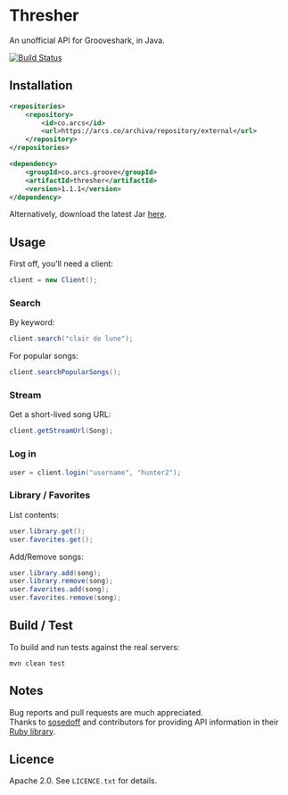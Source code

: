 # Thresher
An unofficial API for Grooveshark, in Java.

[![Build Status](https://arcs.co/jenkins/buildStatus/icon?job=thresher)](https://arcs.co/jenkins/job/thresher/)

## Installation

```xml
<repositories>
	<repository>
		<id>co.arcs</id>
		<url>https://arcs.co/archiva/repository/external</url>
	</repository>
</repositories>

<dependency>
	<groupId>co.arcs.groove</groupId>
	<artifactId>thresher</artifactId>
	<version>1.1.1</version>
</dependency>
```

Alternatively, download the latest Jar [here](https://arcs.co/archiva/#artifact/co.arcs.groove/thresher).

## Usage

First off, you'll need a client:

```java
client = new Client();
```

### Search

By keyword: 

```java
client.search("clair de lune");
```

For popular songs:

```java
client.searchPopularSongs();
```

### Stream

Get a short-lived song URL:

```java
client.getStreamUrl(Song);
```


### Log in

```java
user = client.login("username", "hunter2");
```

### Library / Favorites

List contents: 

```java
user.library.get();
user.favorites.get();
```

Add/Remove songs:

```java
user.library.add(song);
user.library.remove(song);
user.favorites.add(song);
user.favorites.remove(song);
```

## Build / Test

To build and run tests against the real servers:

```shell
mvn clean test
```

## Notes

Bug reports and pull requests are much appreciated.  
Thanks to [sosedoff](https://github.com/sosedoff) and contributors for providing API information in their [Ruby library](https://github.com/sosedoff/grooveshark).

## Licence

Apache 2.0. See `LICENCE.txt` for details.
